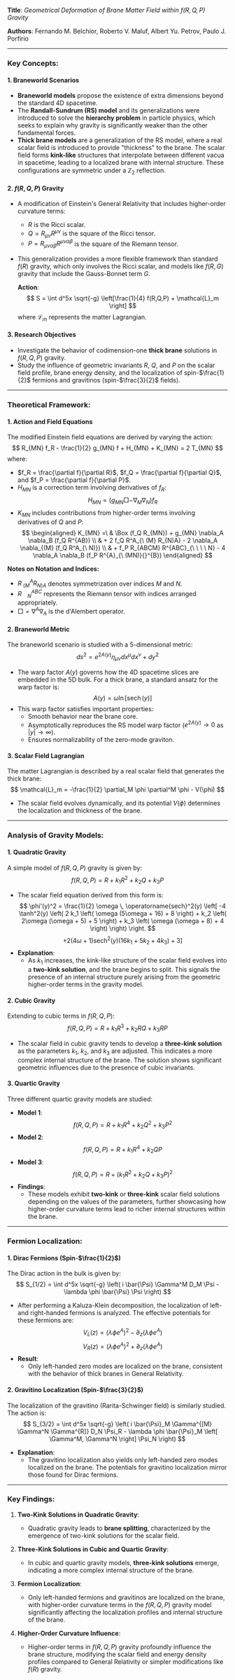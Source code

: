 
**Title**: *Geometrical Deformation of Brane Matter Field within $f(R,Q,P)$ Gravity*

**Authors**: Fernando M. Belchior, Roberto V. Maluf, Albert Yu. Petrov, Paulo J. Porfírio

---

### Key Concepts:

#### 1. **Braneworld Scenarios**
- **Braneworld models** propose the existence of extra dimensions beyond the standard 4D spacetime.
- The **Randall-Sundrum (RS) model** and its generalizations were introduced to solve the **hierarchy problem** in particle physics, which seeks to explain why gravity is significantly weaker than the other fundamental forces.
- **Thick brane models** are a generalization of the RS model, where a real scalar field is introduced to provide "thickness" to the brane. The scalar field forms **kink-like** structures that interpolate between different vacua in spacetime, leading to a localized brane with internal structure. These configurations are symmetric under a $\mathbb{Z}_2$ reflection.

#### 2. **$f(R,Q,P)$ Gravity**
- A modification of Einstein's General Relativity that includes higher-order curvature terms:
  - $R$ is the Ricci scalar.
  - $Q = R_{\mu\nu} R^{\mu\nu}$ is the square of the Ricci tensor.
  - $P = R_{\mu\nu\alpha\beta} R^{\mu\nu\alpha\beta}$ is the square of the Riemann tensor.
- This generalization provides a more flexible framework than standard $f(R)$ gravity, which only involves the Ricci scalar, and models like $f(R,G)$ gravity that include the Gauss-Bonnet term $G$.

  **Action**:
  $$
  S = \int d^5x \sqrt{-g} \left[\frac{1}{4} f(R,Q,P) + \mathcal{L}_m \right]
  $$
  where $\mathcal{L}_m$ represents the matter Lagrangian.

#### 3. **Research Objectives**
- Investigate the behavior of codimension-one **thick brane** solutions in $f(R,Q,P)$ gravity.
- Study the influence of geometric invariants $R$, $Q$, and $P$ on the scalar field profile, brane energy density, and the localization of spin-$\frac{1}{2}$ fermions and gravitinos (spin-$\frac{3}{2}$ fields).

---

### Theoretical Framework:

#### 1. **Action and Field Equations**

The modified Einstein field equations are derived by varying the action:
$$
R_{MN} f_R - \frac{1}{2} g_{MN} f + H_{MN} + K_{MN} = 2 T_{MN}
$$
where:
- $f_R = \frac{\partial f}{\partial R}$, $f_Q = \frac{\partial f}{\partial Q}$, and $f_P = \frac{\partial f}{\partial P}$.
- $H_{MN}$ is a correction term involving derivatives of $f_R$:
  $$
  H_{MN} = \left( g_{MN} \Box - \nabla_M \nabla_N \right) f_R
  $$
- $K_{MN}$ includes contributions from higher-order terms involving derivatives of $Q$ and $P$:
  $$
  \begin{aligned}
  K_{MN} =\ & \Box (f_Q R_{MN}) + g_{MN} \nabla_A \nabla_B (f_Q R^{AB}) \\
           & + 2 f_Q R^A_{\ (M} R_{N)A} - 2 \nabla_A \nabla_{(M} (f_Q R^A_{\ N)}) \\
           & + f_P R_{ABCM} R^{ABC}_{\ \ \ \ N} - 4 \nabla_A \nabla_B (f_P R^{A}_{\ (MN)}{}^{B})
  \end{aligned}
  $$

**Notes on Notation and Indices:**
- $R^{A}_{\ (M} R_{N)A}$ denotes symmetrization over indices $M$ and $N$.
- $R^{ABC}_{\ \ \ \ N}$ represents the Riemann tensor with indices arranged appropriately.
- $\Box = \nabla^A \nabla_A$ is the d'Alembert operator.

#### 2. **Braneworld Metric**

The braneworld scenario is studied with a 5-dimensional metric:
$$
ds^2 = e^{2A(y)} \eta_{\mu\nu} dx^\mu dx^\nu + dy^2
$$
- The warp factor $A(y)$ governs how the 4D spacetime slices are embedded in the 5D bulk. For a thick brane, a standard ansatz for the warp factor is:
  $$
  A(y) = \omega \ln \left[ \operatorname{sech}(y) \right]
  $$
- This warp factor satisfies important properties:
  - Smooth behavior near the brane core.
  - Asymptotically reproduces the RS model warp factor ($e^{2A(y)} \rightarrow 0$ as $|y| \rightarrow \infty$).
  - Ensures normalizability of the zero-mode graviton.

#### 3. **Scalar Field Lagrangian**

The matter Lagrangian is described by a real scalar field that generates the thick brane:
$$
\mathcal{L}_m = -\frac{1}{2} \partial_M \phi \partial^M \phi - V(\phi)
$$
- The scalar field evolves dynamically, and its potential $V(\phi)$ determines the localization and thickness of the brane.

---

### Analysis of Gravity Models:

#### 1. **Quadratic Gravity**

A simple model of $f(R,Q,P)$ gravity is given by:
$$
f(R,Q,P) = R + k_1 R^2 + k_2 Q + k_3 P
$$
- The scalar field equation derived from this form is:
  $$
  \phi'(y)^2 = \frac{1}{2} \omega \, \operatorname{sech}^2(y) \left[ -4 \tanh^2(y) \left( 2 k_1 \left( \omega (5\omega + 16) + 8 \right) + k_2 \left( 2\omega (\omega + 5) + 5 \right) + k_3 \left( \omega (\omega + 8) + 4 \right) \right) \right.
  $$
  $$
  \left. + 2 (4\omega + 1) \operatorname{sech}^2(y) (16 k_1 + 5 k_2 + 4 k_3) + 3 \right]
  $$
- **Explanation**:
  - As $k_1$ increases, the kink-like structure of the scalar field evolves into a **two-kink solution**, and the brane begins to split. This signals the presence of an internal structure purely arising from the geometric higher-order terms in the gravity model.

#### 2. **Cubic Gravity**

Extending to cubic terms in $f(R,Q,P)$:
$$
f(R,Q,P) = R + k_1 R^3 + k_2 R Q + k_3 R P
$$
- The scalar field in cubic gravity tends to develop a **three-kink solution** as the parameters $k_1$, $k_2$, and $k_3$ are adjusted. This indicates a more complex internal structure of the brane. The solution shows significant geometric influences due to the presence of cubic invariants.

#### 3. **Quartic Gravity**

Three different quartic gravity models are studied:
- **Model 1**: 
  $$
  f(R,Q,P) = R + k_1 R^4 + k_2 Q^2 + k_3 P^2
  $$
- **Model 2**: 
  $$
  f(R,Q,P) = R + k_1 R^4 + k_2 Q P
  $$
- **Model 3**: 
  $$
  f(R,Q,P) = R + \left( k_1 R^2 + k_2 Q + k_3 P \right)^2
  $$
- **Findings**:
  - These models exhibit **two-kink** or **three-kink** scalar field solutions depending on the values of the parameters, further showcasing how higher-order curvature terms lead to richer internal structures within the brane.

---

### Fermion Localization:

#### 1. **Dirac Fermions (Spin-$\frac{1}{2}$)**

The Dirac action in the bulk is given by:
$$
S_{1/2} = \int d^5x \sqrt{-g} \left( i \bar{\Psi} \Gamma^M D_M \Psi - \lambda \phi \bar{\Psi} \Psi \right)
$$
- After performing a Kaluza-Klein decomposition, the localization of left- and right-handed fermions is analyzed. The effective potentials for these fermions are:
  $$
  V_L(z) = \left( \lambda \phi e^{A} \right)^2 - \partial_z \left( \lambda \phi e^{A} \right)
  $$
  $$
  V_R(z) = \left( \lambda \phi e^{A} \right)^2 + \partial_z \left( \lambda \phi e^{A} \right)
  $$
- **Result**:
  - Only left-handed zero modes are localized on the brane, consistent with the behavior of thick branes in General Relativity.

#### 2. **Gravitino Localization (Spin-$\frac{3}{2}$)**

The localization of the gravitino (Rarita-Schwinger field) is similarly studied. The action is:
$$
S_{3/2} = \int d^5x \sqrt{-g} \left( i \bar{\Psi}_M \Gamma^{[M} \Gamma^N \Gamma^{R]} D_N \Psi_R - \lambda \phi \bar{\Psi}_M \left[ \Gamma^M, \Gamma^N \right] \Psi_N \right)
$$
- **Explanation**:
  - The gravitino localization also yields only left-handed zero modes localized on the brane. The potentials for gravitino localization mirror those found for Dirac fermions.

---

### Key Findings:

1. **Two-Kink Solutions in Quadratic Gravity**:
   - Quadratic gravity leads to **brane splitting**, characterized by the emergence of two-kink solutions for the scalar field.

2. **Three-Kink Solutions in Cubic and Quartic Gravity**:
   - In cubic and quartic gravity models, **three-kink solutions** emerge, indicating a more complex internal structure of the brane.

3. **Fermion Localization**:
   - Only left-handed fermions and gravitinos are localized on the brane, with higher-order curvature terms in the $f(R,Q,P)$ gravity model significantly affecting the localization profiles and internal structure of the brane.

4. **Higher-Order Curvature Influence**:
   - Higher-order terms in $f(R,Q,P)$ gravity profoundly influence the brane structure, modifying the scalar field and energy density profiles compared to General Relativity or simpler modifications like $f(R)$ gravity.